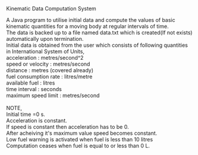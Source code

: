 Kinematic Data Computation System

A Java program to utilise initial data and compute the values of basic kinematic quantities for a moving body at regular intervals of time.<br>
The data is backed up to a file named data.txt which is created(If not exists) automatically upon termination.<br>
Initial data is obtained from the user which consists of following quantities in International System of Units,<br>
acceleration : metres/second^2<br>
speed or velocity : metres/second<br>
distance : metres (covered already)<br>
fuel consumption rate : litres/metre<br>
available fuel : litres <br>
time interval : seconds<br>
maximum speed limit : metres/second<br>
<br>NOTE,<br>
Initial time =0 s.<br>
Acceleration is constant.<br>
If speed is constant then acceleration has to be 0.<br>
After acheiving it's maximum value speed becomes constant.<br>
Low fuel warning is activated when fuel is less than 10 litres<br>
Computation ceases when fuel is equal to or less than 0 L.
